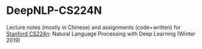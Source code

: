 # DeepNLP-CS224N
Lecture notes (mostly in Chinese) and assignments (code+written) for [Stanford CS224n](http://web.stanford.edu/class/cs224n/): Natural Language Processing with Deep Learning (Winter 2019)
